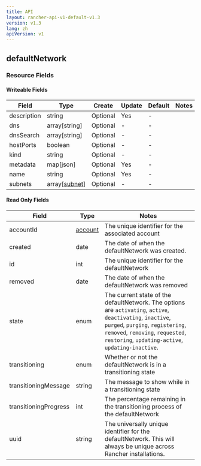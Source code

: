 ```yaml
---
title: API
layout: rancher-api-v1-default-v1.3
version: v1.3
lang: zh
apiVersion: v1
---
```


## defaultNetwork



### Resource Fields

#### Writeable Fields

Field | Type | Create | Update | Default | Notes
---|---|---|---|---|---
description | string | Optional | Yes | - | 
dns | array[string] | Optional | - | - | 
dnsSearch | array[string] | Optional | - | - | 
hostPorts | boolean | Optional | - | - | 
kind | string | Optional | - | - | 
metadata | map[json] | Optional | Yes | - | 
name | string | Optional | Yes | - | 
subnets | array[[subnet]({{site.baseurl}}/rancher/{{page.version}}/{{page.lang}}/api/{{page.apiVersion}}/api-resources/subnet/)] | Optional | - | - | 


#### Read Only Fields

Field | Type   | Notes
---|---|---
accountId | [account]({{site.baseurl}}/rancher/{{page.version}}/{{page.lang}}/api/{{page.apiVersion}}/api-resources/account/)  | The unique identifier for the associated account
created | date  | The date of when the defaultNetwork was created.
id | int  | The unique identifier for the defaultNetwork
removed | date  | The date of when the defaultNetwork was removed
state | enum  | The current state of the defaultNetwork. The options are `activating`, `active`, `deactivating`, `inactive`, `purged`, `purging`, `registering`, `removed`, `removing`, `requested`, `restoring`, `updating-active`, `updating-inactive`.
transitioning | enum  | Whether or not the defaultNetwork is in a transitioning state
transitioningMessage | string  | The message to show while in a transitioning state
transitioningProgress | int  | The percentage remaining in the transitioning process of the defaultNetwork
uuid | string  | The universally unique identifier for the defaultNetwork. This will always be unique across Rancher installations.


<br>
